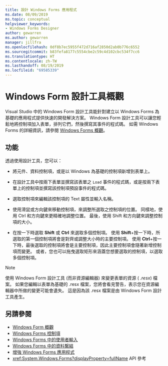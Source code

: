 ```yaml
---
title: 設計 Windows Forms 應用程式
ms.date: 08/09/2019
ms.topic: conceptual
helpviewer_keywords:
- Windows Forms Designer
author: gewarren
ms.author: gewarren
manager: jillfra
ms.openlocfilehash: 0df8b7ec5955f472d716af2850d2ab0b776c6552
ms.sourcegitcommit: b83fefa8177c5554cbe2c59c4d102cbc534f7cc6
ms.translationtype: HT
ms.contentlocale: zh-TW
ms.lasthandoff: 08/19/2019
ms.locfileid: "69585339"
---
```

# <a name="windows-forms-designer-overview"></a>Windows Form 設計工具概觀

Visual Studio 中的 Windows Form 設計工具能針對建立以 Windows Forms 為基礎的應用程式提供快速的開發解決方案。 Windows Form 設計工具可以讓您輕鬆地將控制項加入表單，排列它們，然後撰寫其事件的程式碼。 如需 Windows Forms 的詳細資訊，請參閱 [Windows Forms 概觀](/dotnet/framework/winforms/windows-forms-overview)。

## <a name="functionality"></a>功能

透過使用設計工具，您可以：

- 將元件、資料控制項，或是以 Windows 為基礎的控制項新增到表單上。

- 在設計工具中按兩下表單並撰寫該表單之 `Load` 事件的程式碼，或是按兩下表單上的控制項並撰寫該控制項預設事件的程式碼。

- 選取控制項來編輯該控制項的 Text 屬性並輸入名稱。

- 使用滑鼠或方向鍵來移動控制項，來調整所選取之控制項的位置。 同樣地，使用 Ctrl 和方向鍵來更精確地調整位置。 最後，使用 Shift 和方向鍵來調整控制項的大小。

- 在按一下時選取 **Shift** 或 **Ctrl** 來選取多個控制項。 使用 **Shift**+按一下時，所選取的第一個控制項將會是對齊或調整大小時的主要控制項。 使用 **Ctrl**+按一下時，最後選取的控制項將會是主要控制項，因此主要控制項會隨著新增控制項而變更。 或者，您也可以拖曳選取矩形來涵蓋您想要選取的控制項，以選取多個控制項。

> [!NOTE]
> 使用 Windows Form 設計工具 (而非資源編輯器) 來變更表單的資源 ( *.resx*) 檔案。 如果您編輯以表單為基礎的 .resx 檔案，您將會看見警告，表示您在資源編輯器中所做的變更可能會遺失。 這是因為該 .resx 檔案是由 Windows Form 設計工具產生。

## <a name="see-also"></a>另請參閱

- [Windows Form 概觀](/dotnet/framework/winforms/windows-forms-overview)
- [Windows Forms 控制項](/dotnet/framework/winforms/controls/)
- [Windows Forms 中的使用者輸入](/dotnet/framework/winforms/user-input-in-windows-forms)
- [Windows Forms 中的資料繫結](/dotnet/framework/winforms/windows-forms-data-binding)
- [增強 Windows Forms 應用程式](/dotnet/framework/winforms/advanced/)
- <xref:System.Windows.Forms?displayProperty=fullName> API 參考